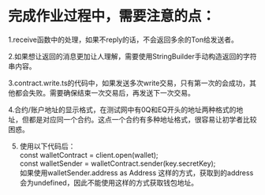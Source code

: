 # 完成作业过程中，需要注意的点：    
 1.receive函数中的处理，如果不reply的话，不会返回多余的Ton给发送者。  
   
 2.如果想让返回的消息更加让人理解，需要使用StringBuilder手动构造返回的字符串内容。 
   
 3.contract.write.ts的代码中，如果发送多次write交易，只有第一次的会成功，其他都会失败。需要确保结束一次交易后，再发送下一次交易。      
   
 4.合约/账户地址的显示格式，在测试网中有0Q和EQ开头的地址两种格式的地址，但都是对应同一个合约。这点一个合约有多种地址格式，很容易让初学者比较困惑。 
   
 5. 使用以下代码后：  
    const walletContract = client.open(wallet);  
    const walletSender = walletContract.sender(key.secretKey);  
    如果使用walletSender.address as Address 这样的方式，获取到的address会为undefined，因此不能使用这样的方式获取钱包地址。  
